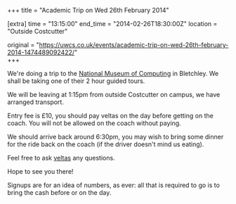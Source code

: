 +++
title = "Academic Trip on Wed 26th February 2014"

[extra]
time = "13:15:00"
end_time = "2014-02-26T18:30:00Z"
location = "Outside Costcutter"

original = "https://uwcs.co.uk/events/academic-trip-on-wed-26th-february-2014-1474489092422/"    
+++

We're doing a trip to the [National Museum of Computing](http://www.tnmoc.org/) in Bletchley. We shall be taking one of their 2 hour guided tours.

We will be leaving at 1:15pm from outside Costcutter on campus, we have arranged transport.

Entry fee is £10, you should pay veltas on the day before getting on the coach. You will not be allowed on the coach without paying.

We should arrive back around 6:30pm, you may wish to bring some dinner for the ride back on the coach (if the driver doesn't mind us eating).

Feel free to ask [veltas](mailto:academic-president@uwcs.co.uk) any questions.

Hope to see you there\!

Signups are for an idea of numbers, as ever: all that is required to go is to bring the cash before or on the day.


